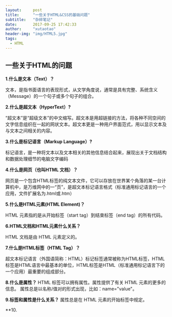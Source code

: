 ```yaml
---
layout: 	post
title: 		"一些关于HTML&CSS的基础问题"
subtitle:   "杂碎笔记"
date: 		2017-09-25 17:42:33
author: 	"xutaotao"
header-img: "img/HTML5.jpg"
tags:
  - HTML
---
```


## 一些关于HTML的问题

**1.什么是文本（Text）？**

文本，是指书面语言的表现形式，从文学角度说，通常是具有完整、系统含义（Message）的一个句子或多个句子的组合。

**2.什么是超文本（HyperText）?**

“超文本”是“超级文本”的中文缩写。超文本是用超链接的方法，将各种不同空间的文字信息组织在一起的网状文本。超文本更是一种用户界面范式，用以显示文本及与文本之间相关的内容。

**3.什么是标记语言（Markup Language）?**

标记语言，是一种将文本以及文本相关的其他信息结合起来，展现出关于文档结构和数据处理细节的电脑文字编码

**4.什么是网页（也叫HTML 文档）？**

网页是一个包含HTML标签的纯文本文件，它可以存放在世界某个角落的某一台计算机中，是万维网中的一“页”，是超文本标记语言格式（标准通用标记语言的一个应用，文件扩展名为.html或.htm）

**5.什么是HTML元素(HTML Element)？**

HTML 元素指的是从开始标签（start tag）到结束标签（end tag）的所有代码。

**6.HTML文档和HTML元素什么关系？**

HTML 文档是由 HTML 元素定义的。

**7.什么是HTML标签（HTML Tag）？**

超文本标记语言（外国语简称：HTML）标记标签通常被称为HTML标签，HTML标签是HTML语言中最基本的单位，HTML标签是HTML（标准通用标记语言下的一个应用）最重要的组成部分。

**8.什么是属性？**
HTML 标签可以拥有属性。属性提供了有关 HTML 元素的更多的信息。
属性总是以名称/值对的形式出现，比如：name="value"。

**9.标签和属性是什么关系？**
属性总是在 HTML 元素的开始标签中规定。

**10.